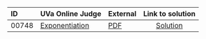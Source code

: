 | ID | UVa Online Judge | External | Link to solution |
|:---|:---|:---|:---:|
| 00748 | [Exponentiation](https://onlinejudge.org/index.php?option=com_onlinejudge&Itemid=8&category=709&page=show_problem&problem=689) | [PDF](https://onlinejudge.org/external/7/748.pdf) | [Solution](https%3A//github.com/versenyi98/programming-contests/tree/master/UVa%20Online%20Judge/00748%2520-%2520Exponentiation)|
